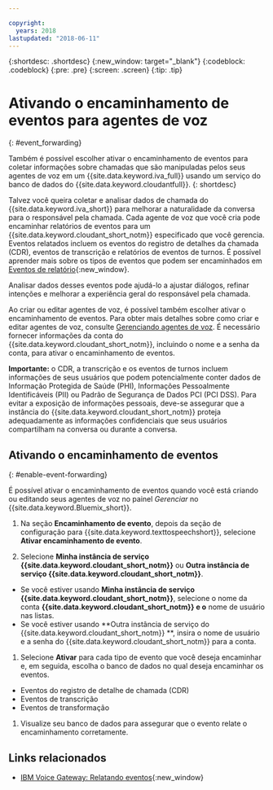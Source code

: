 ```yaml
---

copyright:
  years: 2018
lastupdated: "2018-06-11"
---
```


{:shortdesc: .shortdesc}
{:new_window: target="_blank"}
{:codeblock: .codeblock}
{:pre: .pre}
{:screen: .screen}
{:tip: .tip}


# Ativando o encaminhamento de eventos para agentes de voz
{: #event_forwarding}

Também é possível escolher ativar o encaminhamento de eventos para coletar informações sobre chamadas que são manipuladas
pelos seus agentes de voz em um {{site.data.keyword.iva_full}} usando um serviço do banco de dados do {{site.data.keyword.cloudantfull}}.
{: shortdesc}

Talvez você queira coletar e analisar dados de chamada do {{site.data.keyword.iva_short}} para melhorar a naturalidade da conversa para o responsável pela chamada. Cada agente de voz que você cria pode encaminhar relatórios de eventos para um {{site.data.keyword.cloudant_short_notm}} especificado que você gerencia. Eventos relatados incluem os eventos do registro de detalhes da chamada (CDR), eventos de transcrição e relatórios de eventos de turnos. É possível aprender mais sobre os tipos de eventos que podem ser encaminhados em
[Eventos de relatório](https://www.ibm.com/support/knowledgecenter/SS4U29/reporting.html){:new_window}.

Analisar dados desses eventos pode ajudá-lo a ajustar diálogos, refinar intenções e melhorar a experiência geral do responsável pela chamada.

Ao criar ou editar agentes de voz, é possível também escolher ativar o encaminhamento de eventos. Para obter mais detalhes sobre como criar e editar agentes de voz, consulte [Gerenciando agentes de voz](managing.html). É necessário fornecer informações da conta do {{site.data.keyword.cloudant_short_notm}}, incluindo o nome e a senha da conta, para ativar o encaminhamento de eventos.

**Importante:** o CDR, a transcrição e os eventos de turnos incluem informações de seus usuários que podem potencialmente conter dados de Informação Protegida de Saúde (PHI), Informações Pessoalmente Identificáveis (PII) ou Padrão de Segurança de Dados PCI (PCI DSS). Para evitar a exposição de informações pessoais, deve-se assegurar que a instância do {{site.data.keyword.cloudant_short_notm}} proteja adequadamente as informações confidenciais que seus usuários compartilham na conversa ou durante a conversa.


## Ativando o encaminhamento de eventos
{: #enable-event-forwarding}

É possível ativar o encaminhamento de eventos quando você está criando ou editando seus agentes de voz no painel _Gerenciar_ no {{site.data.keyword.Bluemix_short}}.

1. Na seção **Encaminhamento de evento**, depois da seção de configuração para {{site.data.keyword.texttospeechshort}}, selecione **Ativar encaminhamento de evento**.

1. Selecione **Minha instância de serviço {{site.data.keyword.cloudant_short_notm}}** ou **Outra instância de serviço {{site.data.keyword.cloudant_short_notm}}**.
  * Se você estiver usando **Minha instância de serviço {{site.data.keyword.cloudant_short_notm}}**, selecione o nome da conta **{{site.data.keyword.cloudant_short_notm}} e o** nome de usuário nas listas.
  * Se você estiver usando **Outra instância de serviço do {{site.data.keyword.cloudant_short_notm}}
**, insira o nome de usuário e a senha do {{site.data.keyword.cloudant_short_notm}} para a conta.

1. Selecione **Ativar** para cada tipo de evento que você deseja encaminhar e, em seguida, escolha o banco de dados no qual deseja encaminhar os eventos.
  * Eventos do registro de detalhe de chamada (CDR)
  * Eventos de transcrição
  * Eventos de transformação

1. Visualize seu banco de dados para assegurar que o evento relate o encaminhamento corretamente.

## Links relacionados
* [IBM Voice Gateway: Relatando eventos](https://www.ibm.com/support/knowledgecenter/SS4U29/reporting.html){:new_window}
